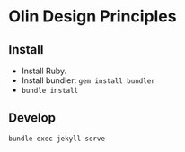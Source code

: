# Olin Design Principles

## Install

* Install Ruby.
* Install bundler: `gem install bundler`
* `bundle install`

## Develop

`bundle exec jekyll serve`
